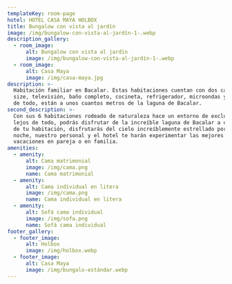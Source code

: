 ```yaml
---
templateKey: room-page
hotel: HOTEL CASA MAYA HOLBOX
title: Bungalow con vista al jardín
image: /img/bungalow-con-vista-al-jardín-1-.webp
description_gallery:
  - room_image:
      alt: Bungalow con vista al jardín
      image: /img/bungalow-con-vista-al-jardín-1-.webp
  - room_image:
      alt: Casa Maya
      image: /img/casa-maya.jpg
description: >-
  Habitación familiar en Bacalar. Estas habitaciones cuentan con dos camas queen
  size, televisión, baño completo, cocineta, refrigerador, microondas y lo mejor
  de todo, están a unos cuantos metros de la laguna de Bacalar.
second_description: >-
  Con sus 6 habitaciones rodeado de naturaleza hace un entorno de exclusividad
  lejos de todo, podrás disfrutar de la increíble laguna de Bacalar a unos pasos
  de tu habitación, disfrutarás del cielo increíblemente estrellado por la
  noche, nuestro personal y el hotel te harán experimentar las mejores
  vacaciones en pareja o en familia.
amenities:
  - amenity:
      alt: Cama matrimonial
      image: /img/cama.png
      name: Cama matrimonial
  - amenity:
      alt: Cama individual en litera
      image: /img/cama.png
      name: Cama individual en litera
  - amenity:
      alt: Sofá cama individual
      image: /img/sofa.png
      name: Sofá cama individual
footer_gallery:
  - footer_image:
      alt: Holbox
      image: /img/holbox.webp
  - footer_image:
      alt: Casa Maya
      image: /img/bungalo-estándar.webp
---
```


